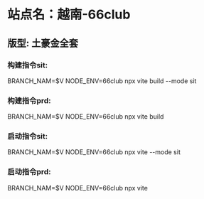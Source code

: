 # 站点名：越南-66club

## 版型: 土豪金全套

### 构建指令sit:
BRANCH_NAM=$V NODE_ENV=66club npx vite build --mode sit

### 构建指令prd:
BRANCH_NAM=$V NODE_ENV=66club npx vite build

### 启动指令sit:
BRANCH_NAM=$V NODE_ENV=66club npx vite --mode sit

### 启动指令prd:
BRANCH_NAM=$V NODE_ENV=66club npx vite